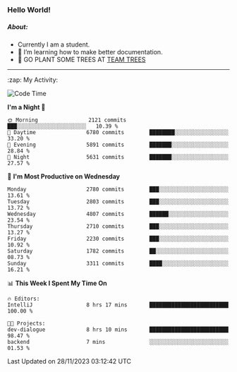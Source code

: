 ### Hello World!

##### About:
- Currently I am a student.
- 🌱 I’m learning how to make better documentation.
- 🌱 GO PLANT SOME TREES AT [TEAM TREES](https://teamtrees.org/)

---
  <summary>:zap: My Activity:</summary>
  
<!--START_SECTION:waka-->
![Code Time](http://img.shields.io/badge/Code%20Time-1%2C267%20hrs%2046%20mins-blue)

**I'm a Night 🦉** 

```text
🌞 Morning                2121 commits        ███░░░░░░░░░░░░░░░░░░░░░░   10.39 % 
🌆 Daytime                6780 commits        ████████░░░░░░░░░░░░░░░░░   33.20 % 
🌃 Evening                5891 commits        ███████░░░░░░░░░░░░░░░░░░   28.84 % 
🌙 Night                  5631 commits        ███████░░░░░░░░░░░░░░░░░░   27.57 % 
```
📅 **I'm Most Productive on Wednesday** 

```text
Monday                   2780 commits        ███░░░░░░░░░░░░░░░░░░░░░░   13.61 % 
Tuesday                  2803 commits        ███░░░░░░░░░░░░░░░░░░░░░░   13.72 % 
Wednesday                4807 commits        ██████░░░░░░░░░░░░░░░░░░░   23.54 % 
Thursday                 2710 commits        ███░░░░░░░░░░░░░░░░░░░░░░   13.27 % 
Friday                   2230 commits        ███░░░░░░░░░░░░░░░░░░░░░░   10.92 % 
Saturday                 1782 commits        ██░░░░░░░░░░░░░░░░░░░░░░░   08.73 % 
Sunday                   3311 commits        ████░░░░░░░░░░░░░░░░░░░░░   16.21 % 
```


📊 **This Week I Spent My Time On** 

```text
🔥 Editors: 
IntelliJ                 8 hrs 17 mins       █████████████████████████   100.00 % 

🐱‍💻 Projects: 
dev-dialogue             8 hrs 10 mins       █████████████████████████   98.47 % 
backend                  7 mins              ░░░░░░░░░░░░░░░░░░░░░░░░░   01.53 % 
```


 Last Updated on 28/11/2023 03:12:42 UTC
<!--END_SECTION:waka-->
